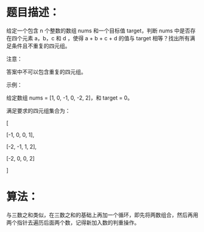 # 题目描述：
给定一个包含 n 个整数的数组 nums 和一个目标值 target，判断 nums 中是否存在四个元素 a，b，c 和 d ，使得 a + b + c + d 的值与 target 相等？找出所有满足条件且不重复的四元组。

注意：

答案中不可以包含重复的四元组。

示例：

给定数组 nums = [1, 0, -1, 0, -2, 2]，和 target = 0。


满足要求的四元组集合为：

[

[-1,  0, 0, 1],

[-2, -1, 1, 2],

[-2,  0, 0, 2]

]

# 算法：

与三数之和类似，在三数之和的基础上再加一个循环，即先将两数组合，然后再用两个指针去遍历后面两个数，记得新加入数的判重操作。
